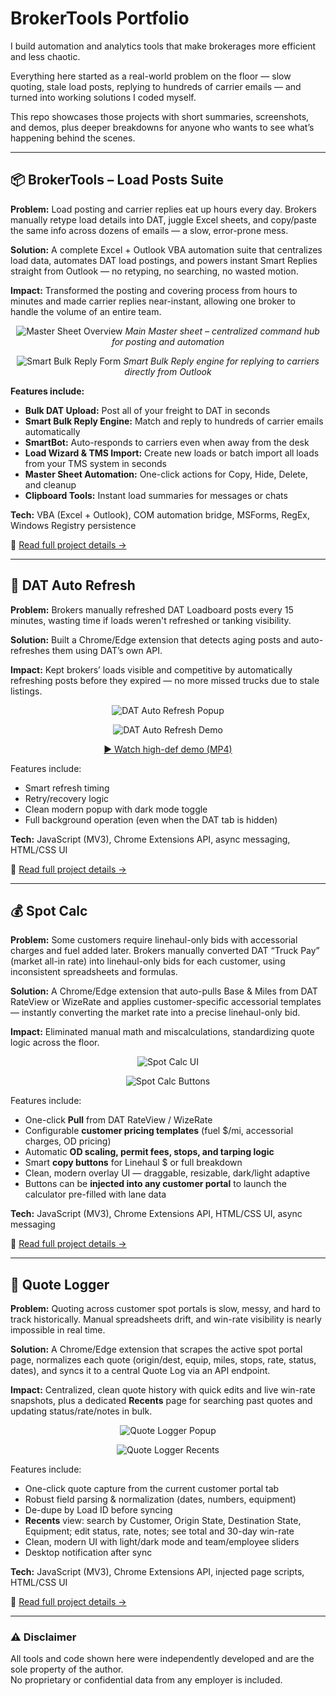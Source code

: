 ﻿# BrokerTools Portfolio

I build automation and analytics tools that make brokerages more efficient and less chaotic.

Everything here started as a real-world problem on the floor — slow quoting, stale load posts, replying to hundreds of carrier emails — and turned into working solutions I coded myself.

This repo showcases those projects with short summaries, screenshots, and demos, plus deeper breakdowns for anyone who wants to see what’s happening behind the scenes.

---

## 📦 BrokerTools – Load Posts Suite

**Problem:** Load posting and carrier replies eat up hours every day. Brokers manually retype load details into DAT, juggle Excel sheets, and copy/paste the same info across dozens of emails — a slow, error-prone mess.  

**Solution:** A complete Excel + Outlook VBA automation suite that centralizes load data, automates DAT load postings, and powers instant Smart Replies straight from Outlook — no retyping, no searching, no wasted motion.  

**Impact:** Transformed the posting and covering process from hours to minutes and made carrier replies near-instant, allowing one broker to handle the volume of an entire team.

<div align="center">

![Master Sheet Overview](assets/load-posts-main.png)
*Main Master sheet – centralized command hub for posting and automation*

</div>

<div align="center">

![Smart Bulk Reply Form](assets/load-posts-reply.png)
*Smart Bulk Reply engine for replying to carriers directly from Outlook*

</div>

**Features include:**
- **Bulk DAT Upload:** Post all of your freight to DAT in seconds  
- **Smart Bulk Reply Engine:** Match and reply to hundreds of carrier emails automatically  
- **SmartBot:** Auto-responds to carriers even when away from the desk  
- **Load Wizard & TMS Import:** Create new loads or batch import all loads from your TMS system in seconds  
- **Master Sheet Automation:** One-click actions for Copy, Hide, Delete, and cleanup  
- **Clipboard Tools:** Instant load summaries for messages or chats  

**Tech:** VBA (Excel + Outlook), COM automation bridge, MSForms, RegEx, Windows Registry persistence  

🧩 [Read full project details →](projects/load-posts-suite/README.md)

---

## 🚛 DAT Auto Refresh

**Problem:** Brokers manually refreshed DAT Loadboard posts every 15 minutes, wasting time if loads weren't refreshed or tanking visibility. 

**Solution:** Built a Chrome/Edge extension that detects aging posts and auto-refreshes them using DAT’s own API.  

**Impact:** Kept brokers’ loads visible and competitive by automatically refreshing posts before they expired — no more missed trucks due to stale listings.

<div align="center">

![DAT Auto Refresh Popup](assets/dat-auto-refresh-ui.png)

![DAT Auto Refresh Demo](assets/dat-auto-refresh-demo-gif.gif)

[▶️ Watch high-def demo (MP4)](assets/dat-auto-refresh-demo.mp4)

</div>

Features include:
- Smart refresh timing  
- Retry/recovery logic  
- Clean modern popup with dark mode toggle  
- Full background operation (even when the DAT tab is hidden)

**Tech:** JavaScript (MV3), Chrome Extensions API, async messaging, HTML/CSS UI  

🧩 [Read full project details →](projects/dat-auto-refresh/README.md)

---

## 💰 Spot Calc

**Problem:** Some customers require linehaul-only bids with accessorial charges and fuel added later. Brokers manually converted DAT “Truck Pay” (market all-in rate) into linehaul-only bids for each customer, using inconsistent spreadsheets and formulas.  

**Solution:** A Chrome/Edge extension that auto-pulls Base & Miles from DAT RateView or WizeRate and applies customer-specific accessorial templates — instantly converting the market rate into a precise linehaul-only bid.  

**Impact:** Eliminated manual math and miscalculations, standardizing quote logic across the floor.

<div align="center">

![Spot Calc UI](assets/spot-calc-ui.png)

![Spot Calc Buttons](assets/spot-calc-buttons.png)

</div>

Features include:
- One-click **Pull** from DAT RateView / WizeRate  
- Configurable **customer pricing templates** (fuel $/mi, accessorial charges, OD pricing)  
- Automatic **OD scaling, permit fees, stops, and tarping logic**  
- Smart **copy buttons** for Linehaul $ or full breakdown  
- Clean, modern overlay UI — draggable, resizable, dark/light adaptive  
- Buttons can be **injected into any customer portal** to launch the calculator pre-filled with lane data  

**Tech:** JavaScript (MV3), Chrome Extensions API, HTML/CSS UI, async messaging  

🧩 [Read full project details →](projects/spot-calc/README.md)

---

## 🧾 Quote Logger

**Problem:** Quoting across customer spot portals is slow, messy, and hard to track historically. Manual spreadsheets drift, and win-rate visibility is nearly impossible in real time.  

**Solution:** A Chrome/Edge extension that scrapes the active spot portal page, normalizes each quote (origin/dest, equip, miles, stops, rate, status, dates), and syncs it to a central Quote Log via an API endpoint.  

**Impact:** Centralized, clean quote history with quick edits and live win-rate snapshots, plus a dedicated **Recents** page for searching past quotes and updating status/rate/notes in bulk.

<div align="center">

![Quote Logger Popup](assets/quote-logger-popup-ui.png)

![Quote Logger Recents](assets/quote-logger-recents-ui.png)

</div>

Features include:
- One-click quote capture from the current customer portal tab  
- Robust field parsing & normalization (dates, numbers, equipment)  
- De-dupe by Load ID before syncing  
- **Recents** view: search by Customer, Origin State, Destination State, Equipment; edit status, rate, notes; see total and 30-day win-rate  
- Clean, modern UI with light/dark mode and team/employee sliders  
- Desktop notification after sync

**Tech:** JavaScript (MV3), Chrome Extensions API, injected page scripts, HTML/CSS UI  

🧩 [Read full project details →](projects/quote-logger/README.md)

---

### ⚠️ Disclaimer

All tools and code shown here were independently developed and are the sole property of the author.  
No proprietary or confidential data from any employer is included.
